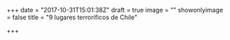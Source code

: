 +++
date = "2017-10-31T15:01:38Z"
draft = true
image = ""
showonlyimage = false
title = "9 lugares terroríficos de Chile"

+++
